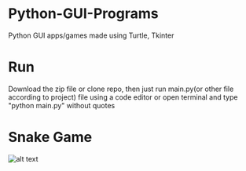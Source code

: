 # Python-GUI-Programs
Python GUI apps/games made using Turtle, Tkinter

# Run
Download the zip file or clone repo, then just run main.py(or other file according to project) file using a code editor or open terminal and type "python main.py" without quotes


# Snake Game
![alt text]([http://url/to/img.png](https://github.com/ArunRawat404/images/blob/main/snake.PNG))
